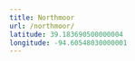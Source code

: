 ```yaml
---
title: Northmoor
url: /northmoor/
latitude: 39.183690500000004
longitude: -94.60548030000001
---
```

